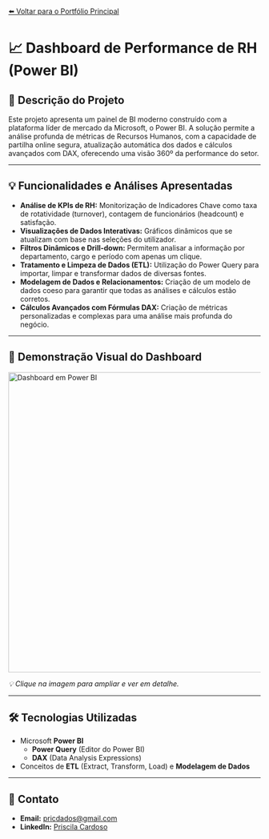 [⬅️ Voltar para o Portfólio Principal](https://pricmendes.github.io/dashs/)

# 📈 Dashboard de Performance de RH (Power BI)

## 📜 Descrição do Projeto
Este projeto apresenta um painel de BI moderno construído com a plataforma líder de mercado da Microsoft, o Power BI. A solução permite a análise profunda de métricas de Recursos Humanos, com a capacidade de partilha online segura, atualização automática dos dados e cálculos avançados com DAX, oferecendo uma visão 360º da performance do setor.

---

## 💡 Funcionalidades e Análises Apresentadas
- **Análise de KPIs de RH:** Monitorização de Indicadores Chave como taxa de rotatividade (turnover), contagem de funcionários (headcount) e satisfação.
- **Visualizações de Dados Interativas:** Gráficos dinâmicos que se atualizam com base nas seleções do utilizador.
- **Filtros Dinâmicos e Drill-down:** Permitem analisar a informação por departamento, cargo e período com apenas um clique.
- **Tratamento e Limpeza de Dados (ETL):** Utilização do Power Query para importar, limpar e transformar dados de diversas fontes.
- **Modelagem de Dados e Relacionamentos:** Criação de um modelo de dados coeso para garantir que todas as análises e cálculos estão corretos.
- **Cálculos Avançados com Fórmulas DAX:** Criação de métricas personalizadas e complexas para uma análise mais profunda do negócio.

---

## 📸 Demonstração Visual do Dashboard

<a href="https://raw.githubusercontent.com/pricmendes/dashs/PBI/assets/dashboard-pbi.png">
  <img src="https://raw.githubusercontent.com/pricmendes/dashs/PBI/assets/dashboard-pbi.png" alt="Dashboard em Power BI" width="600">
</a>

*💡 Clique na imagem para ampliar e ver em detalhe.*

---

## 🛠️ Tecnologias Utilizadas
- Microsoft **Power BI**
  - **Power Query** (Editor do Power BI)
  - **DAX** (Data Analysis Expressions)
- Conceitos de **ETL** (Extract, Transform, Load) e **Modelagem de Dados**

---

## 💼 Contato
- **Email:** pricdados@gmail.com
- **LinkedIn:** [Priscila Cardoso](https://www.linkedin.com/in/priscila-mendes-sp/)
